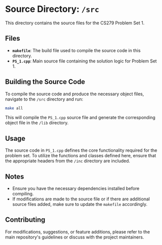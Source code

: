 
# Source Directory: `/src`

This directory contains the source files for the CS279 Problem Set 1.

## Files

- **`makefile`**: The build file used to compile the source code in this directory.
- **`PS_1.cpp`**: Main source file containing the solution logic for Problem Set 1.

## Building the Source Code

To compile the source code and produce the necessary object files, navigate to the `/src` directory and run:

```bash
make all
```

This will compile the `PS_1.cpp` source file and generate the corresponding object file in the `/lib` directory.

## Usage

The source code in `PS_1.cpp` defines the core functionality required for the problem set. To utilize the functions and classes defined here, ensure that the appropriate headers from the `/inc` directory are included.

## Notes

- Ensure you have the necessary dependencies installed before compiling.
- If modifications are made to the source file or if there are additional source files added, make sure to update the `makefile` accordingly.

## Contributing

For modifications, suggestions, or feature additions, please refer to the main repository's guidelines or discuss with the project maintainers.
